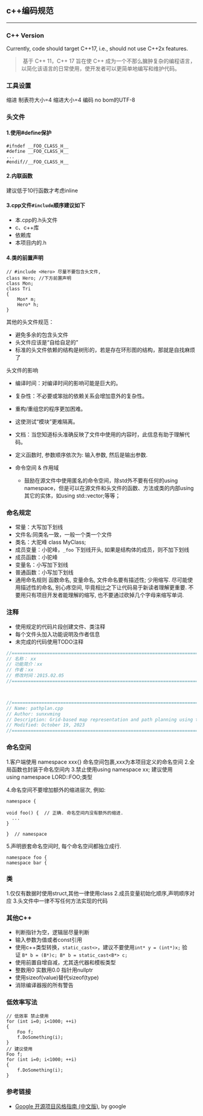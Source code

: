 ## c++编码规范
-------------

### C++ Version
Currently, code should target C++17, i.e., should not use C++2x features.
> 基于 C++ 11，C++ 17 旨在使 C++ 成为一个不那么臃肿复杂的编程语言，以简化该语言的日常使用，使开发者可以更简单地编写和维护代码。


### 工具设置
缩进 制表符大小=4 缩进大小=4
编码 no bom的UTF-8

### 头文件

#### 1.使用#define保护
```
#ifndef __FOO_CLASS_H__
#define __FOO_CLASS_H__
...
#endif//__FOO_CLASS_H__
```
#### 2.内联函数
建议低于10行函数才考虑inline


#### 3.cpp文件`#include`顺序建议如下
* 本.cpp的.h头文件
* c、c++库
* 依赖库
* 本项目内的.h

#### 4.类的前置声明
```
// #include <Hero> 尽量不要包含头文件,
class Hero; //下方前置声明
class Mon;
class Tri
{
    Mon* m;
    Hero* h;
}
```
其他的头文件规范：
- 避免多余的包含头文件
- 头文件应该是“自给自足的”
- 标准的头文件依赖的结构是树形的，若是存在环形图的结构，那就是自找麻烦了

头文件的影响
- 编译时间：对编译时间的影响可能是巨大的。
- 复杂性：不必要或笨拙的依赖关系会增加意外的复杂性。
- 重构/重组您的程序更加困难。
- 这使测试“模块”更难隔离。
- 文档：当您知道标头准确反映了文件中使用的内容时，此信息有助于理解代码。


- 定义函数时, 参数顺序依次为: 输入参数, 然后是输出参数.
- 命令空间 & 作用域
	- 鼓励在源文件中使用匿名的命令空间，除std外不要有任何的using namespace，但是可以在源文件和头文件的函数、方法或类的内部using其它的实体，如using std::vector;等等；
### 命名规定
* 常量：大写加下划线
* 文件名:同类名一致，一般一个类一个文件
* 类名：大驼峰 class MyClass;
* 成员变量：小驼峰，`_foo` 下划线开头, 如果是结构体的成员，则不加下划线
* 成员函数：小驼峰
* 变量名：小写加下划线
* 普通函数：小写加下划线
* 通用命名规则
函数命名, 变量命名, 文件命名要有描述性; 少用缩写.
尽可能使用描述性的命名, 别心疼空间, 毕竟相比之下让代码易于新读者理解更重要. 不要用只有项目开发者能理解的缩写, 也不要通过砍掉几个字母来缩写单词.



### 注释
* 使用规定的代码片段创建文件、类注释
* 每个文件头加入功能说明及作者信息
* 未完成的代码使用TODO注释
```cpp
//========================================================================
// 名称： xx
// 功能简介：xx
// 作者：xx
// 修改时间：2015.02.05
//========================================================================



//========================================================================
// Name: pathplan.cpp
// Author: sunxvming
// Description: Grid-based map representation and path planning using the A* algorithm
// Modified: October 19, 2023
//========================================================================
```


### 命名空间
1.客户端使用 namespace xxx{} 命名空间包裹,xxx为本项目定义的命名空间
2.全局函数也封装于命名空间内
3.禁止使用using namespace xx; 建议使用using namespace LORD::FOO;类型

4.命名空间不要增加额外的缩进层次, 例如:
```
namespace {

void foo() {  // 正确. 命名空间内没有额外的缩进.
  ...
}

}  // namespace
```

5.声明嵌套命名空间时, 每个命名空间都独立成行.
```
namespace foo {
namespace bar {
```


### 类
1.仅仅有数据时使用struct,其他一律使用class
2.成员变量初始化顺序,声明顺序对应
3.头文件中一律不写任何方法实现的代码

### 其他C++
* 判断指针为空，逻辑层尽量判断
* 输入参数为值或者const引用
* 使用c++类型转换，`static_cast<>`，建议不要使用`int* y = (int*)x;` 验证 `B* b = (B*)c; B* b = static_cast<B*> c;`
* 使用前置自增自减，尤其迭代器和模板类型
* 整数用0 实数用0.0 指针用nullptr 
* 使用sizeof(value)替代sizeof(type)
* 消除编译器报的所有警告



### 低效率写法
```
// 低效率 禁止使用
for (int i=0; i<1000; ++i)
{
    Foo f;
    f.DoSomething(i);
}
// 建议使用
Foo f;
for (int i=0; i<1000; ++i)
{
    f.DoSomething(i);
}
```




### 参考链接
- [Google 开源项目风格指南 (中文版)](https://zh-google-styleguide.readthedocs.io/en/latest/contents/), by google


